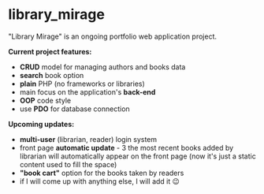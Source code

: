 # library_mirage

"Library Mirage" is an ongoing portfolio web application project.
 
<b>Current project features:</b>
    <ul>
        <li><b>CRUD</b> model for managing authors and books data</li>
        <li><b>search</b> book option</li>
        <li><b>plain</b> PHP (no frameworks or libraries)</li>
        <li>main focus on the application's <b>back-end</b></li>
        <li><b>OOP</b> code style</li>
        <li>use <b>PDO</b> for database connection</li>
    </ul>

<b>Upcoming updates:</b>
        <ul>
            <li><b>multi-user</b> (librarian, reader) login system</li>
            <li>front page <b>automatic update</b> - 3 the most recent books added by librarian will automatically
                appear on the front page (now it's just a static content used to fill the space)</li>
            <li><b>"book cart"</b> option for the books taken by readers</li>
            <li>if I will come up with anything else, I will add it :wink:</li>
        </ul>
